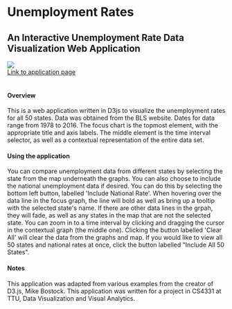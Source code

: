 # Unemployment Rates
## An Interactive Unemployment Rate Data Visualization Web Application 
[![](https://img.youtube.com/vi/X1pHHATD8mw/0.jpg)](https://www.youtube.com/watch?v=X1pHHATD8mw)<br/>
[Link to application page](https://dsalopek.github.io/UnemploymentRate-D3js/)<br/><br/>
#### Overview
This is a web application written in D3js to visualize the unemployment rates for all 50 states. Data was obtained from the BLS website. Dates for data range from 1978 to 2016.
The focus chart is the topmost element, with the appropriate title and axis labels. The middle element is the time interval selector, as well as a contextual representation of the entire data set.<br/>
#### Using the application
You can compare unemployment data from different states by selecting the state from the map underneath the graphs. You can also choose to include the national unemployment data if desired. You can do this by selecting the bottom left button, labelled 'Include National Rate'. When hovering over the data line in the focus graph, the line will bold as well as bring up a tooltip with the selected state's name. If there are other data lines in the grpah, they will fade, as well as any states in the map that are not the selected state. You can zoom in to a time interval by clicking and dragging the cursor in the contextual graph (the middle one). Clicking the button labelled 'Clear All' will clear the data from the graphs and map. If you would like to view all 50 states and national rates at once, click the button labelled "Include All 50 States".<br/>
#### Notes
This application was adapted from various examples from the creator of D3.js, Mike Bostock. This application was written for a project in CS4331 at TTU, Data Visualization and Visual Analytics.
